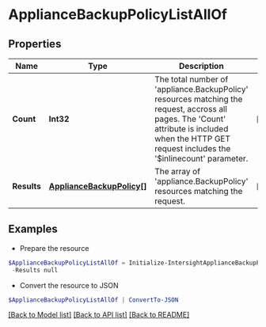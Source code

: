# ApplianceBackupPolicyListAllOf
## Properties

Name | Type | Description | Notes
------------ | ------------- | ------------- | -------------
**Count** | **Int32** | The total number of &#39;appliance.BackupPolicy&#39; resources matching the request, accross all pages. The &#39;Count&#39; attribute is included when the HTTP GET request includes the &#39;$inlinecount&#39; parameter. | [optional] 
**Results** | [**ApplianceBackupPolicy[]**](ApplianceBackupPolicy.md) | The array of &#39;appliance.BackupPolicy&#39; resources matching the request. | [optional] 

## Examples

- Prepare the resource
```powershell
$ApplianceBackupPolicyListAllOf = Initialize-IntersightApplianceBackupPolicyListAllOf  -Count null `
 -Results null
```

- Convert the resource to JSON
```powershell
$ApplianceBackupPolicyListAllOf | ConvertTo-JSON
```

[[Back to Model list]](../README.md#documentation-for-models) [[Back to API list]](../README.md#documentation-for-api-endpoints) [[Back to README]](../README.md)

